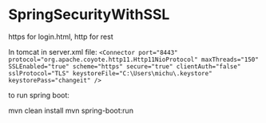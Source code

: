 # SpringSecurityWithSSL
https for login.html, http for rest 

In tomcat in server.xml file:
`
<Connector port="8443" protocol="org.apache.coyote.http11.Http11NioProtocol"
   maxThreads="150" SSLEnabled="true" scheme="https" secure="true"
   clientAuth="false" sslProtocol="TLS"
   keystoreFile="C:\Users\michu\.keystore" keystorePass="changeit" />
   `
   
   to run spring boot:
   
   mvn clean install
   mvn spring-boot:run
